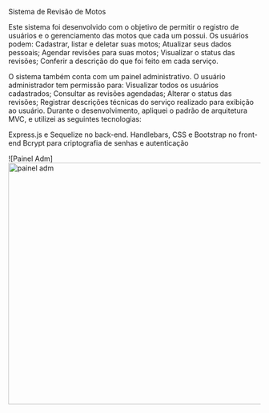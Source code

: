 Sistema de Revisão de Motos

Este sistema foi desenvolvido com o objetivo de permitir o registro de usuários e o gerenciamento das motos que cada um possui. Os usuários podem:
Cadastrar, listar e deletar suas motos;
Atualizar seus dados pessoais;
Agendar revisões para suas motos;
Visualizar o status das revisões;
Conferir a descrição do que foi feito em cada serviço.

O sistema também conta com um painel administrativo. O usuário administrador tem permissão para:
Visualizar todos os usuários cadastrados;
Consultar as revisões agendadas;
Alterar o status das revisões;
Registrar descrições técnicas do serviço realizado para exibição ao usuário.
Durante o desenvolvimento, apliquei o padrão de arquitetura MVC, e utilizei as seguintes tecnologias:

Express.js e Sequelize no back-end.
Handlebars, CSS e Bootstrap no front-end
Bcrypt para criptografia de senhas e autenticação


![Painel Adm]<img width="713" height="483" alt="painel adm" src="https://github.com/user-attachments/assets/da74094b-772b-48e0-a5ea-56897c8501f3" />
